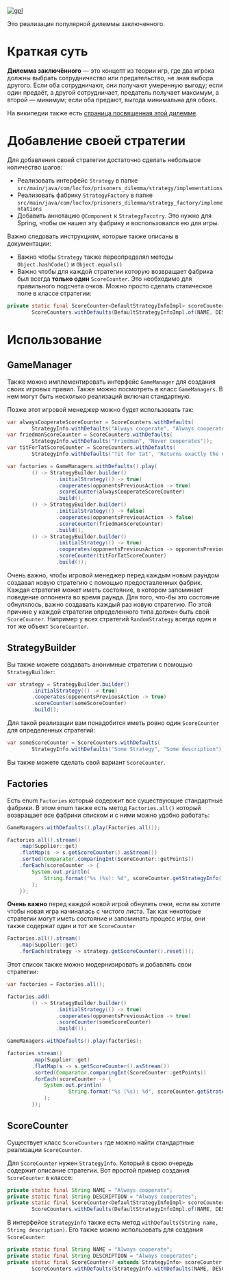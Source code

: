 [![gpl](https://img.shields.io/badge/gpl-fab387?style=for-the-badge&label=license&labelColor=1e1e2e)](https://github.com/AndyLocks/PrisonersDilemma/blob/master/LICENSE)

Это реализация популярной дилеммы заключенного.

# Краткая суть

**Дилемма заключённого** — это концепт из теории игр, где два игрока должны выбрать сотрудничество или предательство, не зная выбора другого.
Если оба сотрудничают, они получают умеренную выгоду; если один предаёт, а другой сотрудничает, предатель получает максимум, а второй — минимум; если оба предают, выгода минимальна для обоих.

На википедии также есть [страница посвященная этой дилемме](https://ru.wikipedia.org/wiki/%D0%94%D0%B8%D0%BB%D0%B5%D0%BC%D0%BC%D0%B0_%D0%B7%D0%B0%D0%BA%D0%BB%D1%8E%D1%87%D1%91%D0%BD%D0%BD%D0%BE%D0%B3%D0%BE).

# Добавление своей стратегии

Для добавления своей стратегии достаточно сделать небольшое количество шагов:

 - Реализовать интерфейс `Strategy` в папке `src/main/java/com/locfox/prisoners_dilemma/strategy/implementations`
 - Реализовать фабрику `StrategyFactory` в папке `src/main/java/com/locfox/prisoners_dilemma/strategy_factory/implementations`
 - Добавить аннотацию `@Component` к `StrategyFacotry`. Это нужно для Spring, чтобы он нашел эту фабрику и воспользовался ею для игры.

Важно следовать инструкциям, которые также описаны в документации:

 - Важно чтобы `Strategy` также переопределял методы `Object.hashCode()` и `Object.equals()`
 - Важно чтобы для каждой стратегии которую возвращает фабрика был всегда **только один** `ScoreCounter`. Это необходимо для правильного подсчета очков. Можно просто сделать статическое поле в классе стратегии:

```java
private static final ScoreCounter<DefaultStrategyInfoImpl> scoreCounter =
        ScoreCounters.withDefaults(DefaultStrategyInfoImpl.of(NAME, DESCRIPTION));
```

# Использование

## GameManager

Также можно имплементировать интерфейс `GameManager` для создания своих игровых правил.
Также можно посмотреть в класс `GameManagers`. В нем могут быть несколько реализаций включая стандартную.

Позже этот игровой менеджер можно будет использовать так:

```java
var alwaysCooperateScoreCounter = ScoreCounters.withDefaults(
        StrategyInfo.withDefaults("Always cooperate", "Always cooperates"));
var friedmanScoreCounter = ScoreCounters.withDefaults(
        StrategyInfo.withDefaults("Friedman", "Never cooperates"));
var titForTatScoreCounter = ScoreCounters.withDefaults(
        StrategyInfo.withDefaults("Tit for tat", "Returns exactly the opponent's previous answer"));

var factories = GameManagers.withDefaults().play(
        () -> StrategyBuilder.builder()
                .initialStrategy(() -> true)
                .cooperates(opponentsPreviousAction -> true)
                .scoreCounter(alwaysCooperateScoreCounter)
                .build(),
        () -> StrategyBuilder.builder()
                .initialStrategy(() -> false)
                .cooperates(opponentsPreviousAction -> false)
                .scoreCounter(friedmanScoreCounter)
                .build(),
        () -> StrategyBuilder.builder()
                .initialStrategy(() -> true)
                .cooperates(opponentsPreviousAction -> opponentsPreviousAction)
                .scoreCounter(titForTatScoreCounter)
                .build());
```

Очень важно, чтобы игровой менеджер перед каждым новым раундом создавал новую стратегию с помощью предоставленных фабрик.
Каждая стратегия может иметь состояние, в котором запоминает поведение оппонента во время раунда. Для того, что-бы это состояние обнулялось, важно создавать каждый раз новую стратегию.
По этой причине у каждой стратегии определенного типа должен быть свой `ScoreCounter`. Например у всех стратегий `RandomStrategy` всегда один и тот же объект `ScoreCounter`.

## StrategyBuilder

Вы также можете создавать анонимные стратегии с помощью `StrategyBuilder`:

```java
var strategy = StrategyBuilder.builder()
        .initialStrategy(() -> true)
        .cooperates(opponentsPreviousAction -> true)
        .scoreCounter(someScoreCounter)
        .build();
```

Для такой реализации вам понадобится иметь ровно один `ScoreCounter` для определенных стратегий:

```java
var someScoreCounter = ScoreCounters.withDefaults(
        StrategyInfo.withDefaults("Some Strategy", "Some description"));
```

Вы также можете сделать свой вариант `ScoreCounter`. 

## Factories

Есть enum `Factories` который содержит все существующие стандартные фабрики. В этом enum также есть метод `Factories.all()` который возвращает все фабрики списком и с ними можно удобно работать:

```java
GameManagers.withDefaults().play(Factories.all());

Factories.all().stream()
    .map(Supplier::get)
    .flatMap(s -> s.getScoreCounter().asStream())
    .sorted(Comparator.comparingInt(ScoreCounter::getPoints))
    .forEach(scoreCounter -> {
        System.out.println(
            String.format("%s (%s): %d", scoreCounter.getStrategyInfo().name(), scoreCounter.getStrategyInfo().description(), scoreCounter.getPoints())
        );
    });
```

**Очень важно** перед каждой новой игрой обнулять очки, если вы хотите чтобы новая игра начиналась с чистого листа.
Так как некоторые стратегии могут иметь состояние и запоминать процесс игры, они также содержат один и тот же `ScoreCounter`

```java
Factories.all().stream()
    .map(Supplier::get)
    .forEach(strategy -> strategy.getScoreCounter().reset());
```

Этот список также можно модернизировать и добавлять свои стратегии:

```java
var factories = Factories.all();

factories.add(
        () -> StrategyBuilder.builder()
                .initialStrategy(() -> true)
                .cooperates(opponentsPreviousAction -> true)
                .scoreCounter(someScoreCounter)
                .build());

GameManagers.withDefaults().play(factories);

factories.stream()
        .map(Supplier::get)
        .flatMap(s -> s.getScoreCounter().asStream())
        .sorted(Comparator.comparingInt(ScoreCounter::getPoints))
        .forEach(scoreCounter -> {
            System.out.println(
                    String.format("%s (%s): %d", scoreCounter.getStrategyInfo().name(), scoreCounter.getStrategyInfo().description(), scoreCounter.getPoints())
            );
        });
```

## ScoreCounter

Существует класс `ScoreCounters` где можно найти стандартные реализации `ScoreCounter`.

Для `ScoreCounter` нужен `StrategyInfo`. Который в свою очередь содержит описание стратегии.
Вот простой пример создания `ScoreCounter` в классе:

```java
private static final String NAME = "Always cooperate";
private static final String DESCRIPTION = "Always cooperates";
private static final ScoreCounter<DefaultStrategyInfoImpl> scoreCounter =
        ScoreCounters.withDefaults(DefaultStrategyInfoImpl.of(NAME, DESCRIPTION));
```

В интерфейсе `StrategyInfo` также есть метод `withDefaults(String name, String description)`. Его также можно использовать для создания `ScoreCounter`:

```java
private static final String NAME = "Always cooperate";
private static final String DESCRIPTION = "Always cooperates";
private static final ScoreCounter<? extends StrategyInfo> scoreCounter =
        ScoreCounters.withDefaults(StrategyInfo.withDefaults(NAME, DESCRIPTION));
```
